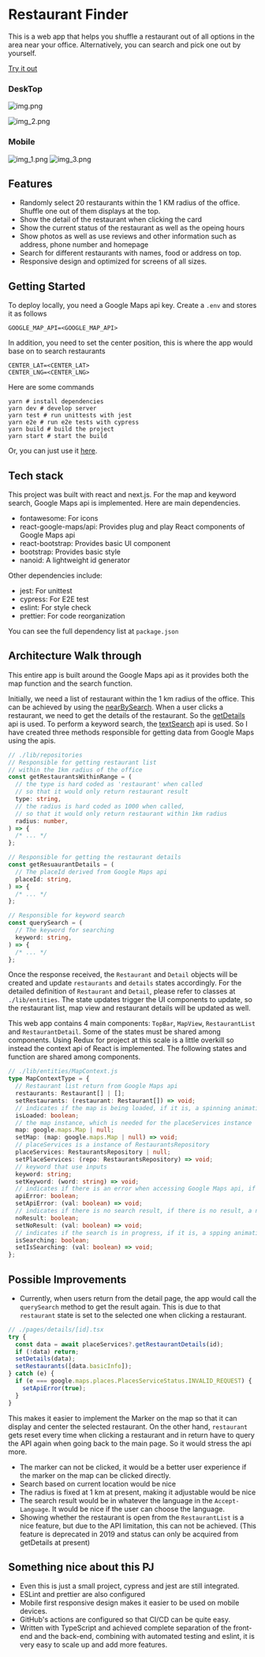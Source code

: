 # Restaurant Finder

This is a web app that helps you shuffle a restaurant out of all options in the area near your office. Alternatively, you can
search and pick one out by yourself.

[Try it out](https://restaurant-finder-kappa.vercel.app/)

### DeskTop

![img.png](demoPics/img.png)

![img_2.png](demoPics/img_2.png)

### Mobile

![img_1.png](demoPics/img_1.png)
![img_3.png](demoPics/img_3.png)

## Features

- Randomly select 20 restaurants within the 1 KM radius of the office. Shuffle one out of them displays at the top.
- Show the detail of the restaurant when clicking the card
- Show the current status of the restaurant as well as the opeing hours
- Show photos as well as use reviews and other information such as address, phone number and homepage
- Search for different restaurants with names, food or address on top.
- Responsive design and optimized for screens of all sizes.

## Getting Started

To deploy locally, you need a Google Maps api key. Create a `.env` and stores it as follows

```
GOOGLE_MAP_API=<GOOGLE_MAP_API>
```

In addition, you need to set the center position, this is where the app would base on to search restaurants

```
CENTER_LAT=<CENTER_LAT>
CENTER_LNG=<CENTER_LNG>
```

Here are some commands

```
yarn # install dependencies
yarn dev # develop server
yarn test # run unittests with jest
yarn e2e # run e2e tests with cypress
yarn build # build the project
yarn start # start the build
```

Or, you can just use it [here](https://restaurant-finder-kappa.vercel.app/).

## Tech stack

This project was built with react and next.js. For the map and keyword search, Google Maps api is implemented. Here are
main dependencies.

- fontawesome: For icons
- react-google-maps/api: Provides plug and play React components of Google Maps api
- react-bootstrap: Provides basic UI component
- bootstrap: Provides basic style
- nanoid: A lightweight id generator

Other dependencies include:

- jest: For unittest
- cypress: For E2E test
- eslint: For style check
- prettier: For code reorganization

You can see the full dependency list at `package.json`

## Architecture Walk through

This entire app is built around the Google Maps api as it provides both the map function and the search function.

Initially, we need a list of restaurant within the 1 km radius of the office. This can be achieved by using the [nearBySearch](https://developers.google.com/maps/documentation/places/web-service/search-nearby). When a user
clicks a restaurant, we need to get the details of the restaurant. So the [getDetails](https://developers.google.com/maps/documentation/javascript/places#place_details) api is used. To perform a keyword search, the [textSearch](https://developers.google.com/maps/documentation/javascript/places#TextSearchRequests) api is used.
So I have created three methods responsible for getting data from Google Maps using the apis.

```typescript
// ./lib/repositories
// Responsible for getting restaurant list
// within the 1km radius of the office
const getRestaurantsWithinRange = (
  // the type is hard coded as 'restaurant' when called
  // so that it would only return restaurant result
  type: string,
  // the radius is hard coded as 1000 when called,
  // so that it would only return restaurant within 1km radius
  radius: number,
) => {
  /* ... */
};

// Responsible for getting the restaurant details
const getResuaurantDetails = (
  // The placeId derived from Google Maps api
  placeId: string,
) => {
  /* ... */
};

// Responsible for keyword search
const querySearch = (
  // The keyword for searching
  keyword: string,
) => {
  /* ... */
};
```

Once the response received, the `Restaurant` and `Detail` objects will be created and update `restaurants` and `details` states accordingly. For the detailed definition of `Restaurant` and `Detail`,
please refer to classes at `./lib/entities`. The state updates trigger the UI components to update, so the restaurant list, map view and restaurant details will be updated as well.

This web app contains 4 main components: `TopBar`, `MapView`, `RestaurantList` and `RestaurantDetail`. Some of the states must be shared among components. Using Redux
for project at this scale is a little overkill so instead the context api of React is implemented. The following states and function are shared among components.

```typescript
// ./lib/entities/MapContext.js
type MapContextType = {
  // Restaurant list return from Google Maps api
  restaurants: Restaurant[] | [];
  setRestaurants: (restaurant: Restaurant[]) => void;
  // indicates if the map is being loaded, if it is, a spinning animation will be displayed
  isLoaded: boolean;
  // the map instance, which is needed for the placeServices instance
  map: google.maps.Map | null;
  setMap: (map: google.maps.Map | null) => void;
  // placeServices is a instance of RestaurantsRepository
  placeServices: RestaurantsRepository | null;
  setPlaceServices: (repo: RestaurantsRepository) => void;
  // keyword that use inputs
  keyword: string;
  setKeyword: (word: string) => void;
  // indicates if there is an error when accessing Google Maps api, if there is, an error info will be displayed
  apiError: boolean;
  setApiError: (val: boolean) => void;
  // indicates if there is no search result, if there is no result, a no result info will be displayed
  noResult: boolean;
  setNoResult: (val: boolean) => void;
  // indicates if the search is in progress, if it is, a spping animation will be displayed
  isSearching: boolean;
  setIsSearching: (val: boolean) => void;
};
```

## Possible Improvements

- Currently, when users return from the detail page, the app would call the `querySearch` method to get the result again. This is due to that `restaurant`
  state is set to the selected one when clicking a restaurant.

```typescript
// ./pages/details/[id].tsx
try {
  const data = await placeServices?.getRestaurantDetails(id);
  if (!data) return;
  setDetails(data);
  setRestaurants([data.basicInfo]);
} catch (e) {
  if (e === google.maps.places.PlacesServiceStatus.INVALID_REQUEST) {
    setApiError(true);
  }
}
```

This makes it easier to implement the Marker on the map so that it can display and center the selected restaurant. On the other hand, `restaurant` gets
reset every time when clicking a restaurant and in return have to query the API again when going back to the main page. So it would stress the api more.

- The marker can not be clicked, it would be a better user experience if the marker on the map can be clicked directly.
- Search based on current location would be nice
- The radius is fixed at 1 km at present, making it adjustable would be nice
- The search result would be in whatever the language in the `Accept-Language`. It would be nice if the user can choose the language.
- Showing whether the restaurant is open from the `RestaurantList` is a nice feature, but due to the API limitation, this can not be achieved. (This feature is deprecated in 2019 and status can only be acquired from getDetails at present)

## Something nice about this PJ

- Even this is just a small project, cypress and jest are still integrated.
- ESLint and prettier are also configured
- Mobile first responsive design makes it easier to be used on mobile devices.
- GitHub's actions are configured so that CI/CD can be quite easy.
- Written with TypeScript and achieved complete separation of the front-end and the back-end, combining with automated testing and eslint, it is very easy
  to scale up and add more features.

